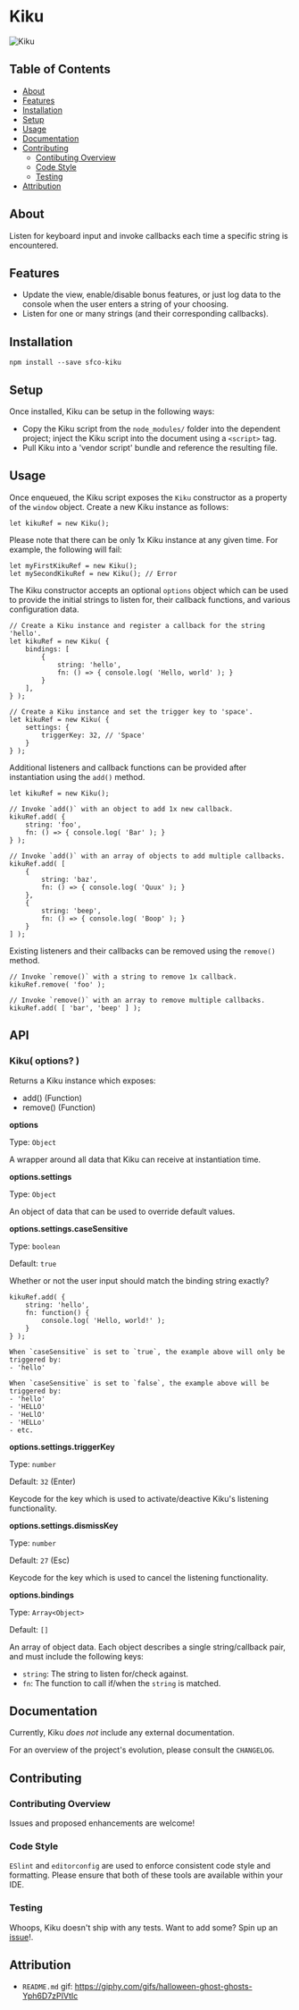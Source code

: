 # Kiku

![Kiku](https://raw.githubusercontent.com/jrmykolyn/sfco-kiku/master/kiku.gif)

## Table of Contents
- [About](#about)
- [Features](#features)
- [Installation](#installation)
- [Setup](#setup)
- [Usage](#usage)
- [Documentation](#documentation)
- [Contributing](#contributing)
	- [Contibuting Overview](#contributing-overview)
	- [Code Style](#code-style)
	- [Testing](#testing)
- [Attribution](#attribution)


## About
Listen for keyboard input and invoke callbacks each time a specific string is encountered.

## Features
- Update the view, enable/disable bonus features, or just log data to the console when the user enters a string of your choosing.
- Listen for one or many strings (and their corresponding callbacks).

## Installation
```
npm install --save sfco-kiku
```

## Setup
Once installed, Kiku can be setup in the following ways:

- Copy the Kiku script from the `node_modules/` folder into the dependent project; inject the Kiku script into the document using a `<script>` tag.
- Pull Kiku into a 'vendor script' bundle and reference the resulting file.

## Usage
Once enqueued, the Kiku script exposes the `Kiku` constructor as a property of the `window` object. Create a new Kiku instance as follows:

```
let kikuRef = new Kiku();
```

Please note that there can be only 1x Kiku instance at any given time. For example, the following will fail:

```
let myFirstKikuRef = new Kiku();
let mySecondKikuRef = new Kiku(); // Error
```

The Kiku constructor accepts an optional `options` object which can be used to provide the initial strings to listen for, their callback functions, and various configuration data.

```
// Create a Kiku instance and register a callback for the string 'hello'.
let kikuRef = new Kiku( {
	bindings: [
		{
			string: 'hello',
			fn: () => { console.log( 'Hello, world' ); }
		}
	],
} );
```
```
// Create a Kiku instance and set the trigger key to 'space'.
let kikuRef = new Kiku( {
	settings: {
		triggerKey: 32, // 'Space'
	}
} );
```

Additional listeners and callback functions can be provided after instantiation using the `add()` method.

```
let kikuRef = new Kiku();

// Invoke `add()` with an object to add 1x new callback.
kikuRef.add( {
	string: 'foo',
	fn: () => { console.log( 'Bar' ); }
} );

// Invoke `add()` with an array of objects to add multiple callbacks.
kikuRef.add( [
	{
		string: 'baz',
		fn: () => { console.log( 'Quux' ); }
	},
	{
		string: 'beep',
		fn: () => { console.log( 'Boop' ); }
	}
] );
```

Existing listeners and their callbacks can be removed using the `remove()` method.

```
// Invoke `remove()` with a string to remove 1x callback.
kikuRef.remove( 'foo' );

// Invoke `remove()` with an array to remove multiple callbacks.
kikuRef.add( [ 'bar', 'beep' ] );
```

## API

### Kiku( options? )

Returns a Kiku instance which exposes:
- add() (Function)
- remove() (Function)

**options**

Type: `Object`

A wrapper around all data that Kiku can receive at instantiation time.

**options.settings**

Type: `Object`

An object of data that can be used to override default values.

**options.settings.caseSensitive**

Type: `boolean`

Default: `true`

Whether or not the user input should match the binding string exactly?

```
kikuRef.add( {
	string: 'hello',
	fn: function() {
		console.log( 'Hello, world!' );
	}
} );

When `caseSensitive` is set to `true`, the example above will only be triggered by:
- 'hello'

When `caseSensitive` is set to `false`, the example above will be triggered by:
- 'hello'
- 'HELLO'
- 'HeLlO'
- 'HELLo'
- etc.
```

**options.settings.triggerKey**

Type: `number`

Default: `32` (Enter)

Keycode for the key which is used to activate/deactive Kiku's listening functionality.

**options.settings.dismissKey**

Type: `number`

Default: `27` (Esc)

Keycode for the key which is used to cancel the listening functionality.

**options.bindings**

Type: `Array<Object>`

Default: `[]`

An array of object data. Each object describes a single string/callback pair, and must include the following keys:

- `string`: The string to listen for/check against.
- `fn`: The function to call if/when the `string` is matched.

## Documentation
Currently, Kiku *does not* include any external documentation.

For an overview of the project's evolution, please consult the `CHANGELOG`.

## Contributing

### Contributing Overview
Issues and proposed enhancements are welcome!

### Code Style
`ESlint` and `editorconfig` are used to enforce consistent code style and formatting. Please ensure that both of these tools are available within your IDE.

### Testing
Whoops, Kiku doesn't ship with any tests. Want to add some? Spin up an [issue](https://github.com/jrmykolyn/sfco-kiku/issues)!.

## Attribution
- `README.md` gif: https://giphy.com/gifs/halloween-ghost-ghosts-Yph6D7zPIVtIc
